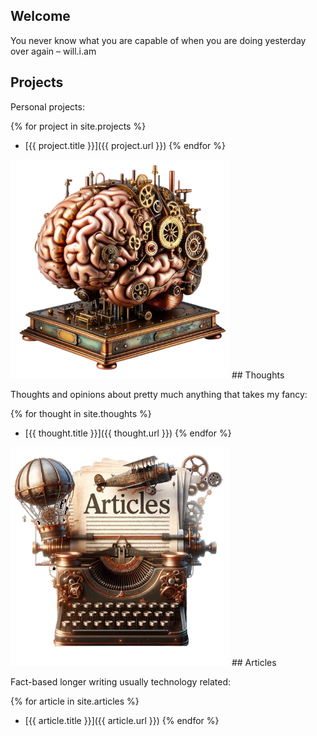 ## Welcome

You never know what you are capable of when you are doing yesterday over again – will.i.am

## Projects

<div class="content">
<div class="projects" markdown="1">
Personal projects:

{% for project in site.projects %}
* [{{ project.title }}]({{ project.url }})
{% endfor %}
</div>

<div class="content">
<div class="thoughts" markdown="1">
<img class="left" src="/assets/brain.png" alt="Brain" width="350">
## Thoughts

Thoughts and opinions about pretty much anything that takes my fancy:

{% for thought in site.thoughts %}
* [{{ thought.title }}]({{ thought.url }})
{% endfor %}
</div>

<div class="articles" markdown="1">
<img class="right" src="/assets/articles.png" alt="Articles" width="350">
## Articles

Fact-based longer writing usually technology related:

{% for article in site.articles %}
* [{{ article.title }}]({{ article.url }})
{% endfor %}
</div>
</div>
